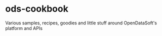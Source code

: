# ods-cookbook
Various samples, recipes, goodies and little stuff around OpenDataSoft's platform and APIs

